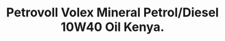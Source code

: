 ---
title: Petrovoll Volex Mineral Petrol/Diesel 10W40 Oil Kenya.
layout: product
name: Petrovöll VÖLEX MULTI GRADE MINERAL GASOLINE ENGINE OIL
image: ../../assets/img/15 w 40.jpg
image2: ../../assets/img/15 w 40.jpg
grade: SAE 15W40
sizes: 4L,1L
base_api: SL/CF
description: Kenya High Performance German mineral SAE 20W50 Petrol/Diesel oil. Approved for use in Kenya, VW, Mercedes-Benz, all Japanese cars and many more.
product_description: Petrovöll VÖLEX is a high-performance engine oil produced using selected mineral oils. It is eminently suited to petrol and diesel engines, with or without turbocharging. It is formulated using highly refined base stocks and state of the art additive technology. It is recommended for use on most common engines, high-powered cars, vans and light trucks, including those with multi-valve techniques and vehicles fitted with or without catalytic converters, operating under the most severe driving conditions.
performance: API SL/CF, ACEA A3/B3, MB 229.1, VW 505.00
benefits: 
    - Provides a stable lubricating film, even with hot oil and under excessive loads
    - Ensures very low oil consumption and Improved fuel economy and filterability
    - Prevents adhesion, lacquering and coking of cylinders, pistons, valves and turbochargers
    - Provides high level of oxidation protection
    - Effectively controls wear, rust, and corrosion to ensure long engine life
    - Provides year-round operation with good viscosity-temperature behaviour and high shear stability
    - Delivers properly balanced detergent and dispersion that ensures a clean engine

---